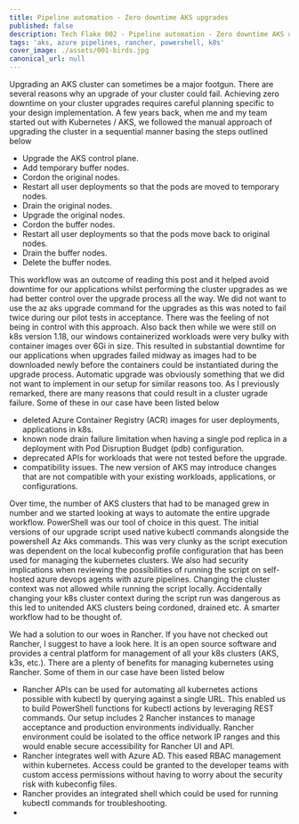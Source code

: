 ```yaml
---
title: Pipeline automation - Zero downtime AKS upgrades
published: false
description: Tech Flake 002 - Pipeline automation - Zero downtime AKS upgrades
tags: 'aks, azure pipelines, rancher, powershell, k8s'
cover_image: ./assets/001-birds.jpg
canonical_url: null
---
```


Upgrading an AKS cluster can sometimes be a major footgun. There are several reasons why an upgrade of your cluster could fail. Achieving zero downtime on your cluster upgrades requires careful planning specific to your design implementation. A few years back, when me and my team started out with Kubernetes / AKS, we followed the manual approach of upgrading the cluster in a sequential manner basing the steps outlined below

- Upgrade the AKS control plane.
- Add temporary buffer nodes.
- Cordon the original nodes.
- Restart all user deployments so that the pods are moved to temporary nodes.
- Drain the original nodes.
- Upgrade the original nodes.
- Cordon the buffer nodes.
- Restart all user deployments so that the pods move back to original nodes.
- Drain the buffer nodes.
- Delete the buffer nodes.

This workflow was an outcome of reading this post and it helped avoid downtime for our applications whilst performing the cluster upgrades as we had better control over the upgrade process all the way. We did not want to use the az aks upgrade command for the upgrades as this was noted to fail twice during our pilot tests in acceptance. There was the feeling of not being in control with this approach. Also back then while we were still on k8s version 1.18, our windows containerized workloads were very bulky with container images over 6Gi in size. This resulted in substantial downtime for our applications when upgrades failed midway as images had to be downloaded newly before the containers could be instantiated during the upgrade process. Automatic upgrade was obviously something that we did not want to implement in our setup for similar reasons too. As I previously remarked, there are many reasons that could result in a cluster ugrade failure. Some of these in our case have been listed below

- deleted Azure Container Registry (ACR) images for user deployments, applications in k8s.
- known node drain failure limitation when having a single pod replica in a deployment with Pod Disruption Budget (pdb) configuration.
- deprecated APIs for workloads that were not tested before the upgrade.
- compatibility issues. The new version of AKS may introduce changes that are not compatible with your existing workloads, applications, or configurations. 

Over time, the number of AKS clusters that had to be managed grew in number and we started looking at ways to automate the entire upgrade workflow. PowerShell was our tool of choice in this quest. The initial versions of our upgrade script used native kubectl commands alongside the powershell Az Aks commands. This was very clunky as the script execution was dependent on the local kubeconfig profile configuration that has been used for managing the kubernetes clusters. We also had security implications when reviewing the possibilities of running the script on self-hosted azure devops agents with azure pipelines. Changing the cluster context was not allowed while running the script locally. Accidentally changing your k8s cluster context during the script run was dangerous as this led to unitended AKS clusters being cordoned, drained etc. A smarter workflow had to be thought of.

We had a solution to our woes in Rancher. If you have not checked out Rancher, I suggest to have a look here. It is an open source software and provides a central platform for management of all your k8s clusters (AKS, k3s, etc.). There are a plenty of benefits for managing kubernetes using Rancher. Some of them in our case have been listed below

- Rancher APIs can be used for automating all kubernetes actions possible with kubectl by querying against a single URL. This enabled us to build PowerShell functions for kubectl actions by leveraging REST commands. Our setup includes 2 Rancher instances to manage acceptance and production environments individually.
Rancher environment could be isolated to the office network IP ranges and this would enable secure accessibility for Rancher UI and API.
- Rancher integrates well with Azure AD. This eased RBAC management within kubernetes. Access could be granted to the developer teams with custom access permissions without having to worry about the security risk with kubeconfig files.
- Rancher provides an integrated shell which could be used for running kubectl commands for troubleshooting.
- 